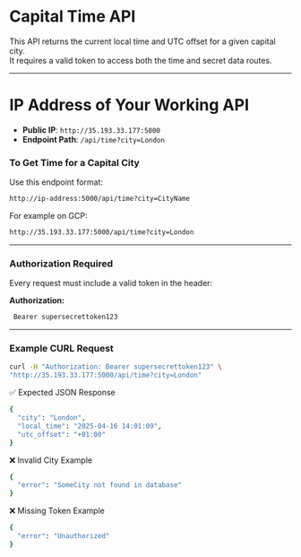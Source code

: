 #  Capital Time API

This API returns the current local time and UTC offset for a given capital city.  
It requires a valid token to access both the time and secret data routes.

---

# IP Address of Your Working API

- **Public IP**: `http://35.193.33.177:5000`
- **Endpoint Path**: `/api/time?city=London`





###  To Get Time for a Capital City

Use this endpoint format:



```md
http://ip-address:5000/api/time?city=CityName
```

For example on GCP:
```md
http://35.193.33.177:5000/api/time?city=London
```


---

###  Authorization Required

Every request must include a valid token in the header:

**Authorization:**
```md
 Bearer supersecrettoken123
```


---

###  Example CURL Request

```bash
curl -H "Authorization: Bearer supersecrettoken123" \
"http://35.193.33.177:5000/api/time?city=London"
```

✅ Expected JSON Response
```bash
{
  "city": "London",
  "local_time": "2025-04-16 14:01:09",
  "utc_offset": "+01:00"
}
```

❌ Invalid City Example
```bash
{
  "error": "SomeCity not found in database"
}
```
❌ Missing Token Example
```bash
{
  "error": "Unauthorized"
}
```








